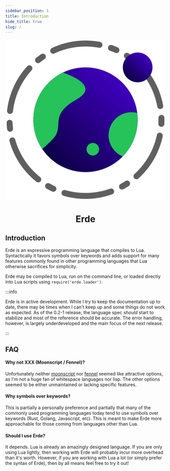 ```yaml
---
sidebar_position: 1
title: Introduction
hide_title: true
slug: /
---
```


<center>

![Erde Logo](../../static/logo.svg)

# Erde

</center>

## Introduction

Erde is an expressive programming language that compiles to Lua. Syntactically 
it favors symbols over keywords and adds support for many features commonly 
found in other programming languages that Lua otherwise sacrifices for 
simplicity.

Erde may be compiled to Lua, run on the command line, or loaded directly into 
Lua scripts using `require('erde.loader')`.

:::info

Erde is in active development. While I try to keep the documentation up to date,
there may be times when I can't keep up and some things do not work as expected.
As of the 0.2-1 release, the language spec _should_ start to stabilize and most
of the reference should be accurate. The error handling, however, is largely
underdeveloped and the main focus of the next release.

:::

## FAQ

#### Why not XXX (Moonscript / Fennel)?

Unfortunately neither [moonscript](https://moonscript.org) nor 
[fennel](https://fennel-lang.org) seemed like attractive options, as I'm not a 
huge fan of whitespace languages nor lisp. The other options seemed to be either 
unmaintained or lacking specific features.

#### Why symbols over keywords?

This is partially a personally preference and partially that many of the 
commonly used programming languages today tend to use symbols over keywords 
(Rust, Golang, Javascript, etc). This is meant to make Erde more approachable 
for those coming from languages other than Lua.

#### Should I use Erde?

It depends. Lua is already an amazingly designed language. If you are only
using Lua lightly, then working with Erde will probably incur more overhead than
it's worth. However, if you are working with Lua a lot (or simply prefer the
syntax of Erde), then by all means feel free to try it out!
